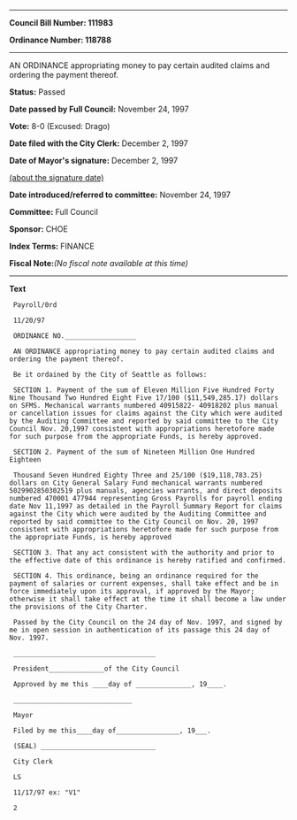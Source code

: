 

********

**Council Bill Number: 111983**
   
**Ordinance Number: 118788**
********

 AN ORDINANCE appropriating money to pay certain audited claims and ordering the payment thereof.

**Status:** Passed
   
**Date passed by Full Council:** November 24, 1997
   
**Vote:** 8-0 (Excused: Drago)
   
**Date filed with the City Clerk:** December 2, 1997
   
**Date of Mayor's signature:** December 2, 1997
   
[(about the signature date)](/~public/approvaldate.htm)
   
   
   
**Date introduced/referred to committee:** November 24, 1997
   
**Committee:** Full Council
   
**Sponsor:** CHOE
   
   
**Index Terms:** FINANCE

**Fiscal Note:**_(No fiscal note available at this time)_

********

**Text**
   
```
 Payroll/0rd

 11/20/97

 ORDINANCE NO.__________________

 AN ORDINANCE appropriating money to pay certain audited claims and ordering the payment thereof.

 Be it ordained by the City of Seattle as follows:

 SECTION 1. Payment of the sum of Eleven Million Five Hundred Forty Nine Thousand Two Hundred Eight Five 17/100 ($11,549,285.17) dollars on SFMS. Mechanical warrants numbered 40915822- 40918202 plus manual or cancellation issues for claims against the City which were audited by the Auditing Committee and reported by said committee to the City Council Nov. 20,1997 consistent with appropriations heretofore made for such purpose from the appropriate Funds, is hereby approved.

 SECTION 2. Payment of the sum of Nineteen Million One Hundred Eighteen

 Thousand Seven Hundred Eighty Three and 25/100 ($19,118,783.25) dollars on City General Salary Fund mechanical warrants numbered 5029902850302519 plus manuals, agencies warrants, and direct deposits numbered 470001 477944 representing Gross Payrolls for payroll ending date Nov 11,1997 as detailed in the Payroll Summary Report for claims against the City which were audited by the Auditing Committee and reported by said committee to the City Council on Nov. 20, 1997 consistent with appropriations heretofore made for such purpose from the appropriate Funds, is hereby approved

 SECTION 3. That any act consistent with the authority and prior to the effective date of this ordinance is hereby ratified and confirmed.

 SECTION 4. This ordinance, being an ordinance required for the payment of salaries or current expenses, shall take effect and be in force immediately upon its approval, if approved by the Mayor; otherwise it shall take effect at the time it shall become a law under the provisions of the City Charter.

 Passed by the City Council on the 24 day of Nov. 1997, and signed by me in open session in authentication of its passage this 24 day of Nov. 1997.

 ____________________________________

 President______________of the City Council

 Approved by me this ____day of ______________, 19____.

 ______________________________

 Mayor

 Filed by me this____day of________________, 19___.

 (SEAL) _____________________________

 City Clerk

 LS

 11/17/97 ex: "V1"

 2

```
